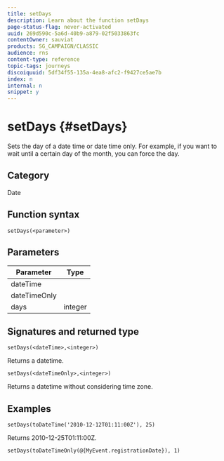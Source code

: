 ```yaml
---
title: setDays
description: Learn about the function setDays
page-status-flag: never-activated
uuid: 269d590c-5a6d-40b9-a879-02f5033863fc
contentOwner: sauviat
products: SG_CAMPAIGN/CLASSIC
audience: rns
content-type: reference
topic-tags: journeys
discoiquuid: 5df34f55-135a-4ea8-afc2-f9427ce5ae7b
index: n
internal: n
snippet: y
---
```


# setDays {#setDays}

Sets the day of a date time or date time only. For example, if you want to wait until a certain day of the month, you can force the day.

## Category

Date

## Function syntax

`setDays(<parameter>)`

## Parameters

|Parameter|Type|
|--- |--- |
|dateTime||
|dateTimeOnly||
|days|integer|

## Signatures and returned type

`setDays(<dateTime>,<integer>)`

Returns a datetime.

`setDays(<dateTimeOnly>,<integer>)`

Returns a datetime without considering time zone.

## Examples

`setDays(toDateTime('2010-12-12T01:11:00Z'), 25)`

Returns 2010-12-25T01:11:00Z.

`setDays(toDateTimeOnly(@{MyEvent.registrationDate}), 1)`
